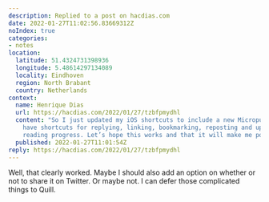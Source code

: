 ```yaml
---
description: Replied to a post on hacdias.com
date: 2022-01-27T11:02:56.83669312Z
noIndex: true
categories:
- notes
location:
  latitude: 51.4324731398936
  longitude: 5.48614297134089
  locality: Eindhoven
  region: North Brabant
  country: Netherlands
context:
  name: Henrique Dias
  url: https://hacdias.com/2022/01/27/tzbfpmydhl
  content: "So I just updated my iOS shortcuts to include a new Micropub post. I now
    have shortcuts for replying, linking, bookmarking, reposting and updating a book
    reading progress. Let’s hope this works and that it will make me post more \U0001F914"
  published: 2022-01-27T11:01:54Z
reply: https://hacdias.com/2022/01/27/tzbfpmydhl
---
```


Well, that clearly worked. Maybe I should also add an option on whether or not to share it on Twitter. Or maybe not. I can defer those complicated things to Quill.
